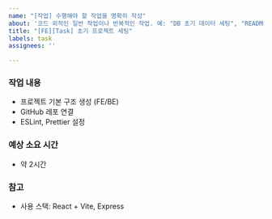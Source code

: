 ```yaml
---
name: "[작업] 수행해야 할 작업을 명확히 작성"
about: '코드 외적인 일반 작업이나 반복적인 작업. 예: "DB 초기 데이터 세팅", "README 업데이트"'
title: "[FE][Task] 초기 프로젝트 세팅"
labels: task
assignees: ''

---
```


### 작업 내용
- 프로젝트 기본 구조 생성 (FE/BE)
- GitHub 레포 연결
- ESLint, Prettier 설정

### 예상 소요 시간
- 약 2시간

### 참고
- 사용 스택: React + Vite, Express
